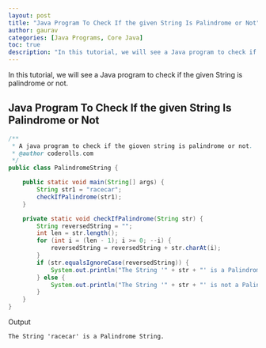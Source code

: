 ```yaml
---
layout: post  
title: "Java Program To Check If the given String Is Palindrome or Not"  
author: gaurav  
categories: [Java Programs, Core Java]  
toc: true
description: "In this tutorial, we will see a Java program to check if the given String is palindrome or not."
---
```


In this tutorial, we will see a Java program to check if the given String is palindrome or not.

## Java Program To Check If the given String Is Palindrome or Not

```java
/**
 * A java program to check if the gioven string is palindrome or not.
 * @author coderolls.com
 */
public class PalindromeString {

    public static void main(String[] args) {
        String str1 = "racecar";
        checkIfPalindrome(str1);
    }

    private static void checkIfPalindrome(String str) {
        String reversedString = "";
        int len = str.length();
        for (int i = (len - 1); i >= 0; --i) {
            reversedString = reversedString + str.charAt(i);
        }
        if (str.equalsIgnoreCase(reversedString)) {
            System.out.println("The String '" + str + "' is a Palindrome String.");
        } else {
            System.out.println("The String '" + str + "' is not a Palindrome String.");
        }
    }
}
```

Output

```
The String 'racecar' is a Palindrome String.
```

